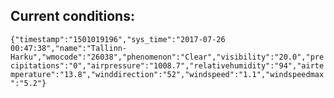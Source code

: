 ## Current conditions: 
 ``` {"timestamp":"1501019196","sys_time":"2017-07-26 00:47:38","name":"Tallinn-Harku","wmocode":"26038","phenomenon":"Clear","visibility":"20.0","precipitations":"0","airpressure":"1008.7","relativehumidity":"94","airtemperature":"13.8","winddirection":"52","windspeed":"1.1","windspeedmax":"5.2"} ```
